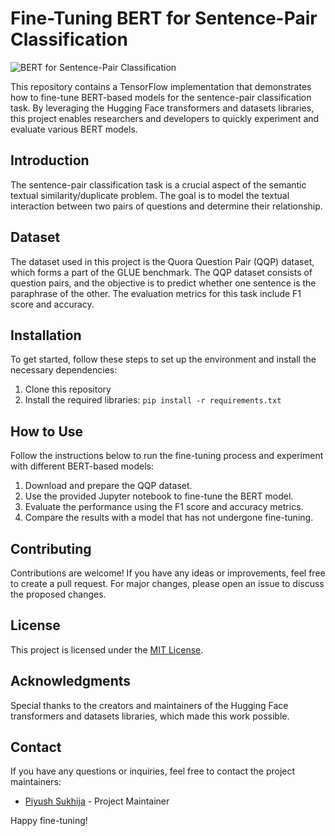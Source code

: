 # Fine-Tuning BERT for Sentence-Pair Classification

![BERT for Sentence-Pair Classification](image_link_goes_here)

This repository contains a TensorFlow implementation that demonstrates how to fine-tune BERT-based models for the sentence-pair classification task. By leveraging the Hugging Face transformers and datasets libraries, this project enables researchers and developers to quickly experiment and evaluate various BERT models.

## Introduction

The sentence-pair classification task is a crucial aspect of the semantic textual similarity/duplicate problem. The goal is to model the textual interaction between two pairs of questions and determine their relationship.

## Dataset

The dataset used in this project is the Quora Question Pair (QQP) dataset, which forms a part of the GLUE benchmark. The QQP dataset consists of question pairs, and the objective is to predict whether one sentence is the paraphrase of the other. The evaluation metrics for this task include F1 score and accuracy.

## Installation

To get started, follow these steps to set up the environment and install the necessary dependencies:

1. Clone this repository
2. Install the required libraries: `pip install -r requirements.txt`

## How to Use

Follow the instructions below to run the fine-tuning process and experiment with different BERT-based models:

1. Download and prepare the QQP dataset.
2. Use the provided Jupyter notebook to fine-tune the BERT model.
3. Evaluate the performance using the F1 score and accuracy metrics.
4. Compare the results with a model that has not undergone fine-tuning.

## Contributing

Contributions are welcome! If you have any ideas or improvements, feel free to create a pull request. For major changes, please open an issue to discuss the proposed changes.

## License

This project is licensed under the [MIT License](LICENSE).

## Acknowledgments

Special thanks to the creators and maintainers of the Hugging Face transformers and datasets libraries, which made this work possible.

## Contact

If you have any questions or inquiries, feel free to contact the project maintainers:

- [Piyush Sukhija](https://github.com/sukhijapiyush) - Project Maintainer

Happy fine-tuning!
